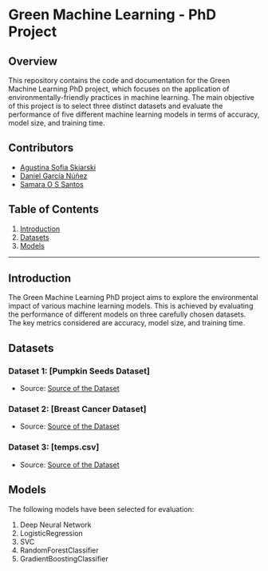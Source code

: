 # Green Machine Learning - PhD Project

## Overview

This repository contains the code and documentation for the Green Machine Learning PhD project, which focuses on the application of environmentally-friendly practices in machine learning. The main objective of this project is to select three distinct datasets and evaluate the performance of five different machine learning models in terms of accuracy, model size, and training time.

## Contributors

- [Agustina Sofia Skiarski](https://github.com/username1)
- [Daniel García Núñez](https://github.com/dan-gn)
- [Samara O S Santos](https://github.com/sams-santos)

## Table of Contents

1. [Introduction](#introduction)
2. [Datasets](#datasets)
3. [Models](#models)

---

## Introduction

The Green Machine Learning PhD project aims to explore the environmental impact of various machine learning models. This is achieved by evaluating the performance of different models on three carefully chosen datasets. The key metrics considered are accuracy, model size, and training time.

## Datasets

### Dataset 1: [Pumpkin Seeds Dataset]
- Source: [Source of the Dataset](https://www.kaggle.com/datasets/muratkokludataset/pumpkin-seeds-dataset/data)

### Dataset 2: [Breast Cancer Dataset]
- Source: [Source of the Dataset](https://www.kaggle.com/datasets/yasserh/breast-cancer-dataset/data)

### Dataset 3: [temps.csv]
- Source: [Source of the Dataset](https://www.kaggle.com/datasets/ns0720/tempscsv/data)

## Models

The following models have been selected for evaluation:

1. Deep Neural Network
2. LogisticRegression
3. SVC
4. RandomForestClassifier
5. GradientBoostingClassifier
